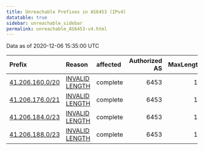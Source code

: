 ```yaml
---
title: Unreachable Prefixes in AS6453 (IPv4)
datatable: true
sidebar: unreachable_sidebar
permalink: unreachable_AS6453-v4.html
---
```


Data as of 2020-12-06 15:35:00 UTC


<div class="datatable-begin"></div>

| Prefix                                                   | Reason                                                                                                   | affected   |   Authorized AS |   MaxLength | Anchor                                           |   unreachable /24s |
|:---------------------------------------------------------|:---------------------------------------------------------------------------------------------------------|:-----------|----------------:|------------:|:-------------------------------------------------|-------------------:|
| [41.206.160.0/20](https://stat.ripe.net/41.206.160.0/20) | [INVALID LENGTH](https://rpki-validator.ripe.net/announcement-preview?asn=AS6453&prefix=41.206.160.0/20) | complete   |            6453 |          19 | [AfriNIC](unreachable_AfriNIC_RPKI_Root-v4.html) |                 16 |
| [41.206.176.0/21](https://stat.ripe.net/41.206.176.0/21) | [INVALID LENGTH](https://rpki-validator.ripe.net/announcement-preview?asn=AS6453&prefix=41.206.176.0/21) | complete   |            6453 |          19 | [AfriNIC](unreachable_AfriNIC_RPKI_Root-v4.html) |                  8 |
| [41.206.184.0/23](https://stat.ripe.net/41.206.184.0/23) | [INVALID LENGTH](https://rpki-validator.ripe.net/announcement-preview?asn=AS6453&prefix=41.206.184.0/23) | complete   |            6453 |          19 | [AfriNIC](unreachable_AfriNIC_RPKI_Root-v4.html) |                  2 |
| [41.206.188.0/23](https://stat.ripe.net/41.206.188.0/23) | [INVALID LENGTH](https://rpki-validator.ripe.net/announcement-preview?asn=AS6453&prefix=41.206.188.0/23) | complete   |            6453 |          19 | [AfriNIC](unreachable_AfriNIC_RPKI_Root-v4.html) |                  2 |

<div class="datatable-end"></div>